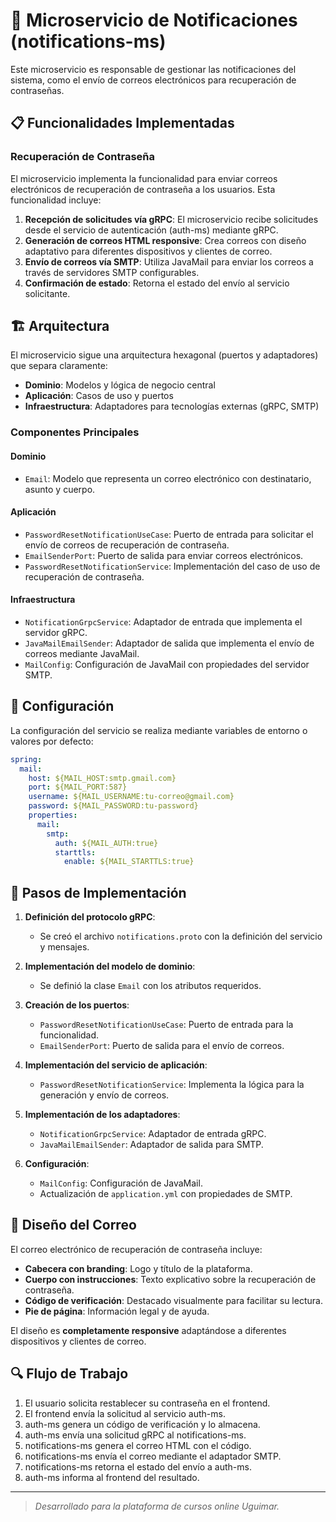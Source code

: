 # 🚀 Microservicio de Notificaciones (notifications-ms)

Este microservicio es responsable de gestionar las notificaciones del sistema, como el envío de correos electrónicos para recuperación de contraseñas.

## 📋 Funcionalidades Implementadas

### Recuperación de Contraseña

El microservicio implementa la funcionalidad para enviar correos electrónicos de recuperación de contraseña a los usuarios. Esta funcionalidad incluye:

1. **Recepción de solicitudes vía gRPC**: El microservicio recibe solicitudes desde el servicio de autenticación (auth-ms) mediante gRPC.
2. **Generación de correos HTML responsive**: Crea correos con diseño adaptativo para diferentes dispositivos y clientes de correo.
3. **Envío de correos vía SMTP**: Utiliza JavaMail para enviar los correos a través de servidores SMTP configurables.
4. **Confirmación de estado**: Retorna el estado del envío al servicio solicitante.

## 🏗️ Arquitectura

El microservicio sigue una arquitectura hexagonal (puertos y adaptadores) que separa claramente:

- **Dominio**: Modelos y lógica de negocio central
- **Aplicación**: Casos de uso y puertos
- **Infraestructura**: Adaptadores para tecnologías externas (gRPC, SMTP)

### Componentes Principales

#### Dominio
- `Email`: Modelo que representa un correo electrónico con destinatario, asunto y cuerpo.

#### Aplicación
- `PasswordResetNotificationUseCase`: Puerto de entrada para solicitar el envío de correos de recuperación de contraseña.
- `EmailSenderPort`: Puerto de salida para enviar correos electrónicos.
- `PasswordResetNotificationService`: Implementación del caso de uso de recuperación de contraseña.

#### Infraestructura
- `NotificationGrpcService`: Adaptador de entrada que implementa el servidor gRPC.
- `JavaMailEmailSender`: Adaptador de salida que implementa el envío de correos mediante JavaMail.
- `MailConfig`: Configuración de JavaMail con propiedades del servidor SMTP.

## 🔧 Configuración

La configuración del servicio se realiza mediante variables de entorno o valores por defecto:

```yaml
spring:
  mail:
    host: ${MAIL_HOST:smtp.gmail.com}
    port: ${MAIL_PORT:587}
    username: ${MAIL_USERNAME:tu-correo@gmail.com}
    password: ${MAIL_PASSWORD:tu-password}
    properties:
      mail:
        smtp:
          auth: ${MAIL_AUTH:true}
          starttls:
            enable: ${MAIL_STARTTLS:true}
```

## 🚀 Pasos de Implementación

1. **Definición del protocolo gRPC**:
   - Se creó el archivo `notifications.proto` con la definición del servicio y mensajes.

2. **Implementación del modelo de dominio**:
   - Se definió la clase `Email` con los atributos requeridos.

3. **Creación de los puertos**:
   - `PasswordResetNotificationUseCase`: Puerto de entrada para la funcionalidad.
   - `EmailSenderPort`: Puerto de salida para el envío de correos.

4. **Implementación del servicio de aplicación**:
   - `PasswordResetNotificationService`: Implementa la lógica para la generación y envío de correos.

5. **Implementación de los adaptadores**:
   - `NotificationGrpcService`: Adaptador de entrada gRPC.
   - `JavaMailEmailSender`: Adaptador de salida para SMTP.

6. **Configuración**:
   - `MailConfig`: Configuración de JavaMail.
   - Actualización de `application.yml` con propiedades de SMTP.

## 📨 Diseño del Correo

El correo electrónico de recuperación de contraseña incluye:

- **Cabecera con branding**: Logo y título de la plataforma.
- **Cuerpo con instrucciones**: Texto explicativo sobre la recuperación de contraseña.
- **Código de verificación**: Destacado visualmente para facilitar su lectura.
- **Pie de página**: Información legal y de ayuda.

El diseño es **completamente responsive** adaptándose a diferentes dispositivos y clientes de correo.

## 🔍 Flujo de Trabajo

1. El usuario solicita restablecer su contraseña en el frontend.
2. El frontend envía la solicitud al servicio auth-ms.
3. auth-ms genera un código de verificación y lo almacena.
4. auth-ms envía una solicitud gRPC al notifications-ms.
5. notifications-ms genera el correo HTML con el código.
6. notifications-ms envía el correo mediante el adaptador SMTP.
7. notifications-ms retorna el estado del envío a auth-ms.
8. auth-ms informa al frontend del resultado.

---

> _Desarrollado para la plataforma de cursos online Uguimar._
